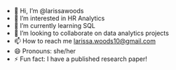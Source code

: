 - 👋 Hi, I’m @larissawoods
- 👀 I’m interested in HR Analytics
- 🌱 I’m currently learning SQL
- 💞️ I’m looking to collaborate on data analytics projects
- 📫 How to reach me larissa.woods10@gmail.com
- 😄 Pronouns: she/her
- ⚡ Fun fact: I have a published research paper!

<!---
larissawoods/larissawoods is a ✨ special ✨ repository because its `README.md` (this file) appears on your GitHub profile.
You can click the Preview link to take a look at your changes.
--->
